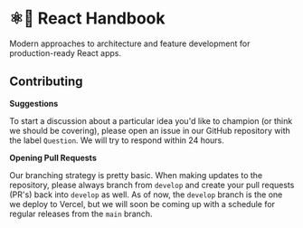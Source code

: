 # ⚛🤌 React Handbook

Modern approaches to architecture and feature development for production-ready React apps.

## Contributing

**Suggestions**

To start a discussion about a particular idea you'd like to champion (or think we should be covering), please open an issue in our GitHub repository with the label `Question`. We will try to respond within 24 hours.

**Opening Pull Requests**

Our branching strategy is pretty basic. When making updates to the repository, please always branch from `develop` and create your pull requests (PR's) back into `develop` as well. As of now, the `develop` branch is the one we deploy to Vercel, but we will soon be coming up with a schedule for regular releases from the `main` branch.